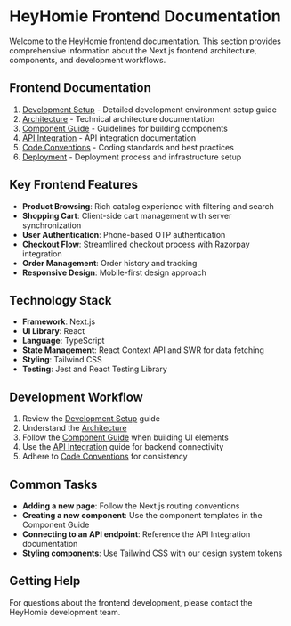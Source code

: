 # HeyHomie Frontend Documentation

Welcome to the HeyHomie frontend documentation. This section provides comprehensive information about the Next.js frontend architecture, components, and development workflows.

## Frontend Documentation

1. [Development Setup](setup.md) - Detailed development environment setup guide
2. [Architecture](architecture.md) - Technical architecture documentation
3. [Component Guide](components.md) - Guidelines for building components
4. [API Integration](api.md) - API integration documentation
5. [Code Conventions](code-standards.md) - Coding standards and best practices
6. [Deployment](deployment.md) - Deployment process and infrastructure setup

## Key Frontend Features

- **Product Browsing**: Rich catalog experience with filtering and search
- **Shopping Cart**: Client-side cart management with server synchronization
- **User Authentication**: Phone-based OTP authentication
- **Checkout Flow**: Streamlined checkout process with Razorpay integration
- **Order Management**: Order history and tracking
- **Responsive Design**: Mobile-first design approach

## Technology Stack

- **Framework**: Next.js
- **UI Library**: React
- **Language**: TypeScript
- **State Management**: React Context API and SWR for data fetching
- **Styling**: Tailwind CSS
- **Testing**: Jest and React Testing Library

## Development Workflow

1. Review the [Development Setup](setup.md) guide
2. Understand the [Architecture](architecture.md)
3. Follow the [Component Guide](components.md) when building UI elements
4. Use the [API Integration](api.md) guide for backend connectivity
5. Adhere to [Code Conventions](code-standards.md) for consistency

## Common Tasks

- **Adding a new page**: Follow the Next.js routing conventions
- **Creating a new component**: Use the component templates in the Component Guide
- **Connecting to an API endpoint**: Reference the API Integration documentation
- **Styling components**: Use Tailwind CSS with our design system tokens

## Getting Help

For questions about the frontend development, please contact the HeyHomie development team. 